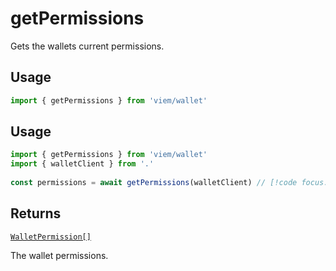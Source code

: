 # getPermissions

Gets the wallets current permissions.

## Usage

```ts
import { getPermissions } from 'viem/wallet'
```

## Usage

```ts
import { getPermissions } from 'viem/wallet'
import { walletClient } from '.'
 
const permissions = await getPermissions(walletClient) // [!code focus:99]
```

## Returns

[`WalletPermission[]`](/docs/glossary/types#TODO)

The wallet permissions.

